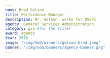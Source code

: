 ```yaml
---
name: Brad Golson
title: Performance Manager
description: Mr. Golson  works for OSSPI
agency: General Services Administration
category: gsa #for the filter
award: Agency
Year: 2018
image: "/img/GoG/winners/golson-brad.jpeg"
banner: "/img/GoG/banners/agency-banner.png"
---
```

